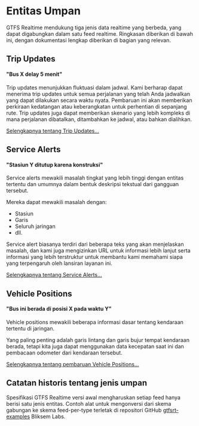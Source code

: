 # Entitas Umpan

GTFS Realtime mendukung tiga jenis data realtime yang berbeda, yang dapat digabungkan dalam satu feed realtime. Ringkasan diberikan di bawah ini, dengan dokumentasi lengkap diberikan di bagian yang relevan.

## Trip Updates

#### "Bus X delay 5 menit"

Trip updates menunjukkan fluktuasi dalam jadwal. Kami berharap dapat menerima trip updates untuk semua perjalanan yang telah Anda jadwalkan yang dapat dilakukan secara waktu nyata. Pembaruan ini akan memberikan perkiraan kedatangan atau keberangkatan untuk perhentian di sepanjang rute. Trip updates juga dapat memberikan skenario yang lebih kompleks di mana perjalanan dibatalkan, ditambahkan ke jadwal, atau bahkan dialihkan.

[Selengkapnya tentang Trip Updates...](trip-updates.md)

## Service Alerts

#### "Stasiun Y ditutup karena konstruksi"

Service alerts mewakili masalah tingkat yang lebih tinggi dengan entitas tertentu dan umumnya dalam bentuk deskripsi tekstual dari gangguan tersebut.

Mereka dapat mewakili masalah dengan:

*   Stasiun
*   Garis
*   Seluruh jaringan
*   dll.

Service alert biasanya terdiri dari beberapa teks yang akan menjelaskan masalah, dan kami juga mengizinkan URL untuk informasi lebih lanjut serta informasi yang lebih terstruktur untuk membantu kami memahami siapa yang terpengaruh oleh lansiran layanan ini.

[Selengkapnya tentang Service Alerts...](service-alerts.md)

## Vehicle Positions

#### "Bus ini berada di posisi X pada waktu Y"

Vehicle positions mewakili beberapa informasi dasar tentang kendaraan tertentu di jaringan.

Yang paling penting adalah garis lintang dan garis bujur tempat kendaraan berada, tetapi kita juga dapat menggunakan data kecepatan saat ini dan pembacaan odometer dari kendaraan tersebut.

[Selengkapnya tentang pembaruan Vehicle Positions...](vehicle-positions.md)

## Catatan historis tentang jenis umpan

Spesifikasi GTFS Realtime versi awal mengharuskan setiap feed hanya berisi satu jenis entitas. Contoh alat untuk mengonversi dari skema gabungan ke skema feed-per-type terletak di repositori GitHub [gtfsrt-examples](https://github.com/bliksemlabs/gtfsrt-examples/blob/master/split_by_entitytype.py) Bliksem Labs.
